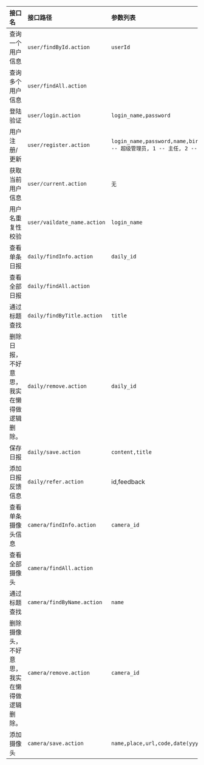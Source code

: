 |接口名|接口路径|参数列表|返回结果|
|:---|:---|:---|:---|
|查询一个用户信息|```user/findById.action```|```userId```|```[{"id":1,"loginName":"lafite","password":"lafite123","user":{"id":1,"name":"LafiteHao","birth":"80-01-07","sex":"M","qq":"375199496","phone":"18554653013"}}```|
|查询多个用户信息|```user/findAll.action```||参上|
|登陆验证|```user/login.action```|```login_name,password```|0-代码异常，1-登陆成功，2-用户名不存在，3-密码错误
|用户注册/更新|```user/register.action```|```login_name,password,name,birth,sex,qq,phone,type(0 -- 超级管理员, 1 -- 主任, 2 -- 监察人员)```|注册成功|
|获取当前用户信息|```user/current.action```|```无```|如用户已经登陆，获取用户信息，格式同上，如未登录，返回“请先登录。”|
|用户名重复性校验|```user/vaildate_name.action```|```login_name```|该用户名的个数|
|查看单条日报|```daily/findInfo.action```|```daily_id```|```[{"id":1,"loginName":"lafite","password":"lafite123","user":{"id":1,"name":"LafiteHao","birth":"80-01-07","sex":"M","qq":"375199496","phone":"18554653013"}}```|
|查看全部日报|```daily/findAll.action```||参上|
|通过标题查找|```daily/findByTitle.action```|```title```|参上|
|删除日报，不好意思，我实在懒得做逻辑删除。|```daily/remove.action```|```daily_id```|无|
|保存日报|```daily/save.action```|```content,title```|无|
|添加日报反馈信息|```daily/refer.action```|id,feedback|无|
|查看单条摄像头信息|```camera/findInfo.action```|```camera_id```|```[{"id":1,"name":"测试摄像头","place":"我想我也不知道这是在什么地方","url":"place001/camera001"}]```|
|查看全部摄像头|```camera/findAll.action```||参上|
|通过标题查找|```camera/findByName.action```|```name```|参上|
|删除摄像头，不好意思，我实在懒得做逻辑删除。|```camera/remove.action```|```camera_id```|无|
|添加摄像头|```camera/save.action```|```name,place,url,code,date(yyyy-MM-dd hh:mm:ss)```|无|
